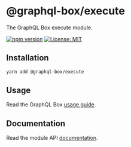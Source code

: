 # @graphql-box/execute

The GraphQL Box execute module.

[![npm version](https://badge.fury.io/js/%40graphql-box%2Fexecute.svg)](https://badge.fury.io/js/%40graphql-box%2Fexecute)
[![License: MIT](https://img.shields.io/badge/License-MIT-yellow.svg)](LICENSE)

## Installation

```bash
yarn add @graphql-box/execute
```

## Usage

Read the GraphQL Box [usage guide](../../README.md#usage).

## Documentation

Read the module API [documentation](docs/README.md).
